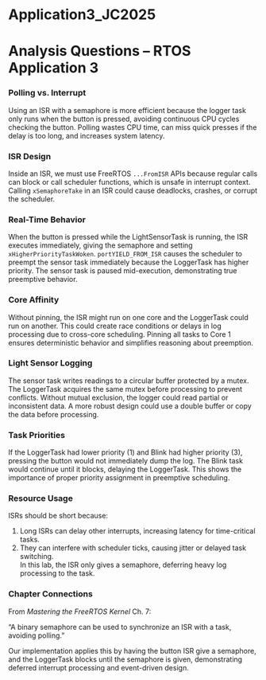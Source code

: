 # Application3_JC2025

# Analysis Questions – RTOS Application 3

### Polling vs. Interrupt
Using an ISR with a semaphore is more efficient because the logger task only runs when the button is pressed, avoiding continuous CPU cycles checking the button. Polling wastes CPU time, can miss quick presses if the delay is too long, and increases system latency.

### ISR Design
Inside an ISR, we must use FreeRTOS `...FromISR` APIs because regular calls can block or call scheduler functions, which is unsafe in interrupt context. Calling `xSemaphoreTake` in an ISR could cause deadlocks, crashes, or corrupt the scheduler.

### Real-Time Behavior
When the button is pressed while the LightSensorTask is running, the ISR executes immediately, giving the semaphore and setting `xHigherPriorityTaskWoken`. `portYIELD_FROM_ISR` causes the scheduler to preempt the sensor task immediately because the LoggerTask has higher priority. The sensor task is paused mid-execution, demonstrating true preemptive behavior.

### Core Affinity
Without pinning, the ISR might run on one core and the LoggerTask could run on another. This could create race conditions or delays in log processing due to cross-core scheduling. Pinning all tasks to Core 1 ensures deterministic behavior and simplifies reasoning about preemption.

### Light Sensor Logging
The sensor task writes readings to a circular buffer protected by a mutex. The LoggerTask acquires the same mutex before processing to prevent conflicts. Without mutual exclusion, the logger could read partial or inconsistent data. A more robust design could use a double buffer or copy the data before processing.

### Task Priorities
If the LoggerTask had lower priority (1) and Blink had higher priority (3), pressing the button would not immediately dump the log. The Blink task would continue until it blocks, delaying the LoggerTask. This shows the importance of proper priority assignment in preemptive scheduling.

### Resource Usage
ISRs should be short because:  
1. Long ISRs can delay other interrupts, increasing latency for time-critical tasks.  
2. They can interfere with scheduler ticks, causing jitter or delayed task switching.  
In this lab, the ISR only gives a semaphore, deferring heavy log processing to the task.

### Chapter Connections
From *Mastering the FreeRTOS Kernel* Ch. 7:  

“A binary semaphore can be used to synchronize an ISR with a task, avoiding polling.”  

Our implementation applies this by having the button ISR give a semaphore, and the LoggerTask blocks until the semaphore is given, demonstrating deferred interrupt processing and event-driven design.
